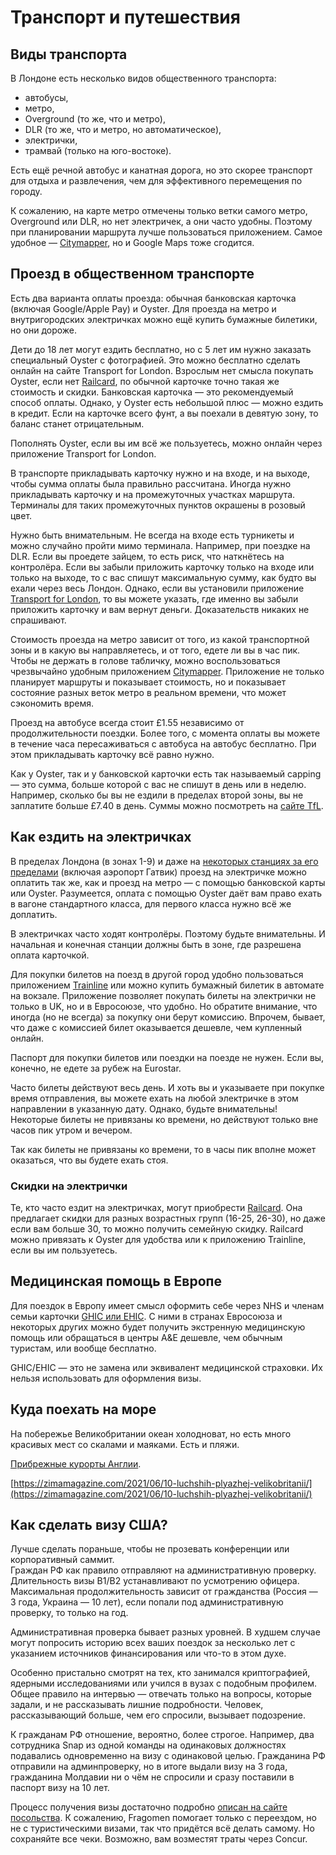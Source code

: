 # Транспорт и путешествия

## Виды транспорта

В Лондоне есть несколько видов общественного транспорта:

* автобусы,
* метро,
* Overground (то же, что и метро),
* DLR (то же, что и метро, но автоматическое),
* электрички,
* трамвай (только на юго-востоке).

Есть ещё речной автобус и канатная дорога, но это скорее транспорт для отдыха и развлечения, чем для эффективного перемещения по городу.

К сожалению, на карте метро отмечены только ветки самого метро, Overground или DLR, но нет электричек, а они часто удобны. Поэтому при планировании маршрута лучше пользоваться приложением. Самое удобное — [Citymapper](https://citymapper.com/), но и Google Maps тоже сгодится.

## Проезд в общественном транспорте

Есть два варианта оплаты проезда: обычная банковская карточка (включая Google/Apple Pay) и Oyster. Для проезда на метро и внутригородских электричках можно ещё купить бумажные билетики, но они дороже.

Дети до 18 лет могут ездить бесплатно, но с 5 лет им нужно заказать специальный Oyster с фотографией. Это можно бесплатно сделать онлайн на сайте Transport for London. Взрослым нет смысла покупать Oyster, если нет [Railcard](broken-reference), по обычной карточке точно такая же стоимость и скидки. Банковская карточка — это рекомендуемый способ оплаты. Однако, у Oyster есть небольшой плюс — можно ездить в кредит. Если на карточке всего фунт, а вы поехали в девятую зону, то баланс станет отрицательным.

Пополнять Oyster, если вы им всё же пользуетесь, можно онлайн через приложение Transport for London.

В транспорте прикладывать карточку нужно и на входе, и на выходе, чтобы сумма оплаты была правильно рассчитана. Иногда нужно прикладывать карточку и на промежуточных участках маршрута. Терминалы для таких промежуточных пунктов окрашены в розовый цвет.

Нужно быть внимательным. Не всегда на входе есть турникеты и можно случайно пройти мимо терминала. Например, при поездке на DLR. Если вы проедете зайцем, то есть риск, что наткнётесь на контролёра. Если вы забыли приложить карточку только на входе или только на выходе, то с вас спишут максимальную сумму, как будто вы ехали через весь Лондон. Однако, если вы установили приложение [Transport for London](https://tfl.gov.uk/fares/how-to-pay-and-where-to-buy-tickets-and-oyster/tfl-oyster-and-contactless-app), то вы можете указать, где именно вы забыли приложить карточку и вам вернут деньги. Доказательств никаких не спрашивают.

Стоимость проезда на метро зависит от того, из какой транспортной зоны и в какую вы направляетесь, и от того, едете ли вы в час пик. Чтобы не держать в голове табличку, можно воспользоваться чрезвычайно удобным приложением [Citymapper](https://citymapper.com/). Приложение не только планирует маршруты и показывает стоимость, но и показывает состояние разных веток метро в реальном времени, что может сэкономить время.

Проезд на автобусе всегда стоит £1.55 независимо от продолжительности поездки. Более того, с момента оплаты вы можете в течение часа пересаживаться с автобуса на автобус бесплатно. При этом прикладывать карточку всё равно нужно.

Как у Oyster, так и у банковской карточки есть так называемый capping — это сумма, больше которой с вас не спишут в день или в неделю. Например, сколько бы вы не ездили в пределах второй зоны, вы не заплатите больше £7.40 в день. Суммы можно посмотреть на [сайте TfL](https://tfl.gov.uk/fares/find-fares/tube-and-rail-fares/caps-and-travelcard-prices).

## Как ездить на электричках

В пределах Лондона (в зонах 1-9) и даже на [некоторых станциях за его пределами](https://www.londontravelwatch.org.uk/oyster-and-contactless-payments-where-can-i-use-my-pay-as-you-go-oyster-card/) (включая аэропорт Гатвик) проезд на электричке можно оплатить так же, как и проезд на метро — с помощью банковской карты или Oyster. Разумеется, оплата с помощью Oyster даёт вам право ехать в вагоне стандартного класса, для первого класса нужно всё же доплатить.

В электричках часто ходят контролёры. Поэтому будьте внимательны. И начальная и конечная станции должны быть в зоне, где разрешена оплата карточкой.

Для покупки билетов на поезд в другой город удобно пользоваться приложением [Trainline](https://www.thetrainline.com/) или можно купить бумажный билетик в автомате на вокзале. Приложение позволяет покупать билеты на электрички не только в UK, но и в Eвросоюзе, что удобно. Но обратите внимание, что иногда (но не всегда) за покупку они берут комиссию. Впрочем, бывает, что даже с комиссией билет оказывается дешевле, чем купленный онлайн.

Паспорт для покупки билетов или поездки на поезде не нужен. Если вы, конечно, не едете за рубеж на Eurostar.

Часто билеты действуют весь день. И хоть вы и указываете при покупке время отправления, вы можете ехать на любой электричке в этом направлении в указанную дату. Однако, будьте внимательны! Некоторые билеты не привязаны ко времени, но действуют только вне часов пик утром и вечером.

Так как билеты не привязаны ко времени, то в часы пик вполне может оказаться, что вы будете ехать стоя.

### Скидки на электрички

Те, кто часто ездит на электричках, могут приобрести [Railcard](https://www.railcard.co.uk/). Она предлагает скидки для разных возрастных групп (16-25, 26-30), но даже если вам больше 30, то можно получить семейную скидку. Railcard можно привязать к Oyster для удобства или к приложению Trainline, если вы им пользуетесь.

<!-- KeyGo -->

<!-- ## Поездки в Европу

Eurostar/Jet2\
Регистрация для поездки в Шенгенскую зону -->

## Медицинская помощь в Европе

Для поездок в Европу имеет смысл оформить себе через NHS и членам семьи карточки [GHIC или EHIC](https://www.nhs.uk/using-the-nhs/healthcare-abroad/apply-for-a-free-uk-global-health-insurance-card-ghic/). С ними в странах Евросоюза и некоторых других можно будет получить экстренную медицинскую помощь или обращаться в центры A\&E дешевле, чем обычным туристам, или вообще бесплатно.

GHIC/EHIC — это не замена или эквивалент медицинской страховки. Их нельзя использовать для оформления визы.

## Куда поехать на море

На побережье Великобритании океан холодноват, но есть много красивых мест со скалами и маяками. Есть и пляжи.

[Прибрежные курорты Англии](https://zimamagazine.com/2020/06/ideya-na-vyhodnye-shest-pribrezhnyh-kurortov-anglii/).

[https://zimamagazine.com/2021/06/10-luchshih-plyazhej-velikobritanii/](https://zimamagazine.com/2021/06/10-luchshih-plyazhej-velikobritanii/)

## Как сделать визу США?

Лучше сделать пораньше, чтобы не прозевать конференции или корпоративный саммит.\
Граждан РФ как правило отправляют на административную проверку. Длительность визы B1/B2 устанавливают по усмотрению офицера. Максимальная продолжительность зависит от гражданства (Россия — 3 года, Украина — 10 лет), если попали под административную проверку, то только на год.

Административная проверка бывает разных уровней. В худшем случае могут попросить историю всех ваших поездок за несколько лет с указанием источников финансирования или что-то в этом духе.

Особенно пристально смотрят на тех, кто занимался криптографией, ядерными исследованиями или учился в вузах с подобным профилем. Общее правило на интервью — отвечать только на вопросы, которые задали, и не рассказывать лишние подробности. Человек, рассказывающий больше, чем его спросили, вызывает подозрение.

К гражданам РФ отношение, вероятно, более строгое. Например, два сотрудника Snap из одной команды на одинаковых должностях подавались одновременно на визу с одинаковой целью. Гражданина РФ отправили на админпроверку, но в итоге выдали визу на 3 года, гражданина Молдавии ни о чём не спросили и сразу поставили в паспорт визу на 10 лет.

Процесс получения визы достаточно подробно [описан на сайте посольства](https://uk.usembassy.gov/visas/). К сожалению, Fragomen помогает только с переездом, но не с туристическими визами, так что придётся всё делать самому. Но сохраняйте все чеки. Возможно, вам возместят траты через Concur.
